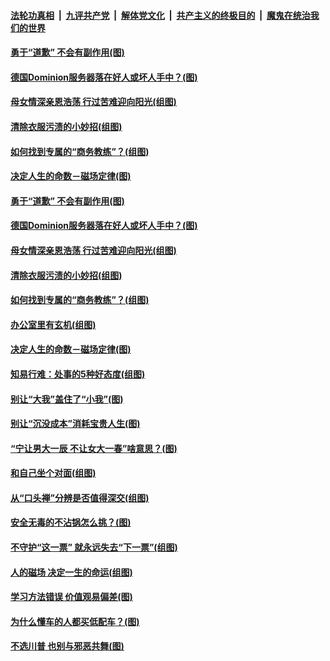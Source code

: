 

####  [法轮功真相](../../../../basic/blob/master/README.md?t=11212103) &nbsp;|&nbsp; [九评共产党](../../../../9ping.md/blob/master/README.md?t=11212103) &nbsp;|&nbsp; [解体党文化](../../../../jtdwh.md/blob/master/README.md?t=11212103)  &nbsp;|&nbsp; [共产主义的终极目的](../../../../gczydzjmd.md/blob/master/README.md?t=11212103) &nbsp;|&nbsp; [魔鬼在统治我们的世界](../../../../mgztzwmdsj.md/blob/master/README.md?t=11212103) 

#### [勇于“道歉” 不会有副作用(图)](../pages/p8/952051.md?t=11212103) 

#### [德国Dominion服务器落在好人或坏人手中？(图)](../pages/p8/953341.md?t=11212103) 

#### [母女情深亲恩浩荡 行过苦难迎向阳光(组图)](../pages/p8/950056.md?t=11212103) 

#### [清除衣服污渍的小妙招(组图)](../pages/p8/952881.md?t=11212103) 

#### [如何找到专属的“商务教练”？(组图)](../pages/p8/952053.md?t=11212103) 

#### [决定人生的命数－磁场定律(图)](../pages/p8/953195.md?t=11212103) 

#### [勇于“道歉” 不会有副作用(图)](../pages/p8/952051.md?t=11212103) 


#### [德国Dominion服务器落在好人或坏人手中？(图)](../pages/p8/953341.md?t=11212103) 

#### [母女情深亲恩浩荡 行过苦难迎向阳光(组图)](../pages/p8/950056.md?t=11212103) 

#### [清除衣服污渍的小妙招(组图)](../pages/p8/952881.md?t=11212103) 

#### [如何找到专属的“商务教练”？(组图)](../pages/p8/952053.md?t=11212103) 

#### [办公室里有玄机(组图)](../pages/p8/953224.md?t=11212103) 

#### [决定人生的命数－磁场定律(图)](../pages/p8/953195.md?t=11212103) 

#### [知易行难：处事的5种好态度(组图)](../pages/p8/953134.md?t=11212103) 

#### [别让“大我”盖住了“小我”(图)](../pages/p8/952049.md?t=11212103) 

#### [别让“沉没成本”消耗宝贵人生(图)](../pages/p8/953091.md?t=11212103) 

#### [“宁让男大一辰 不让女大一春”啥意思？(图)](../pages/p8/952977.md?t=11212103) 

#### [和自己坐个对面(组图)](../pages/p8/952904.md?t=11212103) 

#### [从“口头禅”分辨是否值得深交(组图)](../pages/p8/952052.md?t=11212103) 

#### [安全无毒的不沾锅怎么挑？(图)](../pages/p8/952966.md?t=11212103) 

#### [不守护“这一票” 就永远失去“下一票”(组图)](../pages/p8/952862.md?t=11212103) 

#### [人的磁场 决定一生的命运(组图)](../pages/p8/952350.md?t=11212103) 

#### [学习方法错误 价值观易偏差(图)](../pages/p8/952854.md?t=11212103) 

#### [为什么懂车的人都买低配车？(图)](../pages/p8/952841.md?t=11212103) 

#### [不选川普 也别与邪恶共舞(图)](../pages/p8/952814.md?t=11212103) 

